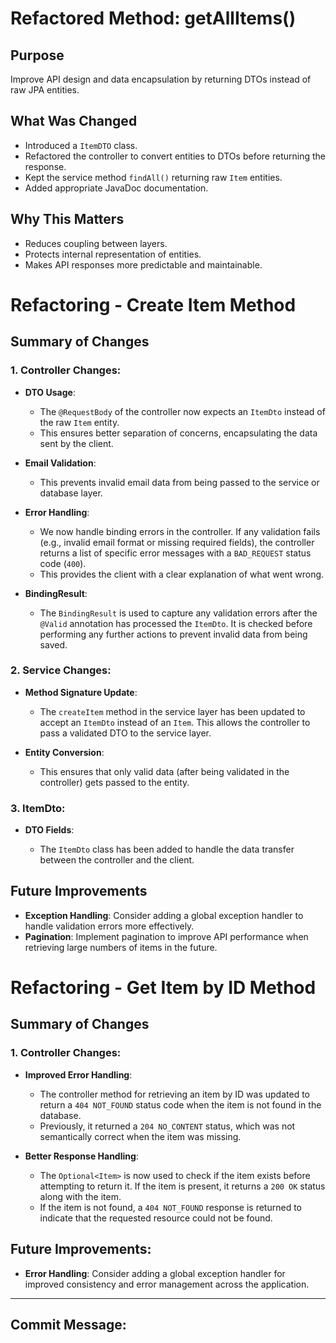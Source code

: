# Refactored Method: getAllItems()

## Purpose

Improve API design and data encapsulation by returning DTOs instead of raw JPA entities.

## What Was Changed

- Introduced a `ItemDTO` class.
- Refactored the controller to convert entities to DTOs before returning the response.
- Kept the service method `findAll()` returning raw `Item` entities.
- Added appropriate JavaDoc documentation.

## Why This Matters

- Reduces coupling between layers.
- Protects internal representation of entities.
- Makes API responses more predictable and maintainable.

# Refactoring - Create Item Method

## Summary of Changes

### 1. Controller Changes:

- **DTO Usage**:

  - The `@RequestBody` of the controller now expects an `ItemDto` instead of the raw `Item` entity.
  - This ensures better separation of concerns, encapsulating the data sent by the client.
- **Email Validation**:

  - This prevents invalid email data from being passed to the service or database layer.
- **Error Handling**:

  - We now handle binding errors in the controller. If any validation fails (e.g., invalid email format or missing required fields), the controller returns a list of specific error messages with a `BAD_REQUEST` status code (`400`).
  - This provides the client with a clear explanation of what went wrong.
- **BindingResult**:

  - The `BindingResult` is used to capture any validation errors after the `@Valid` annotation has processed the `ItemDto`. It is checked before performing any further actions to prevent invalid data from being saved.

### 2. Service Changes:

- **Method Signature Update**:

  - The `createItem` method in the service layer has been updated to accept an `ItemDto` instead of an `Item`. This allows the controller to pass a validated DTO to the service layer.
- **Entity Conversion**:

  - This ensures that only valid data (after being validated in the controller) gets passed to the entity.

### 3. ItemDto:

- **DTO Fields**:

  - The `ItemDto` class has been added to handle the data transfer between the controller and the client.

## Future Improvements

- **Exception Handling**: Consider adding a global exception handler to handle validation errors more effectively.
- **Pagination**: Implement pagination to improve API performance when retrieving large numbers of items in the future.



# Refactoring - Get Item by ID Method

## Summary of Changes

### 1. Controller Changes:

- **Improved Error Handling**:

  - The controller method for retrieving an item by ID was updated to return a `404 NOT_FOUND` status code when the item is not found in the database.
  - Previously, it returned a `204 NO_CONTENT` status, which was not semantically correct when the item was missing.
- **Better Response Handling**:

  - The `Optional<Item>` is now used to check if the item exists before attempting to return it. If the item is present, it returns a `200 OK` status along with the item.
  - If the item is not found, a `404 NOT_FOUND` response is returned to indicate that the requested resource could not be found.

## Future Improvements:

- **Error Handling**: Consider adding a global exception handler for improved consistency and error management across the application.

---

## Commit Message:
